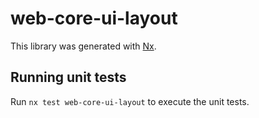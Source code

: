 # web-core-ui-layout

This library was generated with [Nx](https://nx.dev).

## Running unit tests

Run `nx test web-core-ui-layout` to execute the unit tests.
